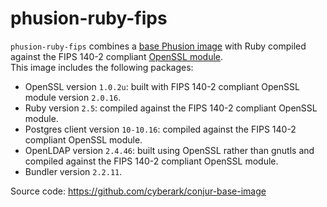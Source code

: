 # phusion-ruby-fips
 `phusion-ruby-fips` combines a [base Phusion image](https://hub.docker.com/r/phusion/baseimage) 
 with Ruby compiled against the FIPS 140-2 compliant [OpenSSL module](https://www.openssl.org/docs/fips.html).  
This image includes the following packages:

* OpenSSL version `1.0.2u`: built with  FIPS 140-2 compliant OpenSSL module version `2.0.16`.
* Ruby version `2.5`: compiled against the FIPS 140-2 compliant OpenSSL module.
* Postgres client version `10-10.16`: compiled against the FIPS 140-2 compliant OpenSSL module.
* OpenLDAP version `2.4.46`: built using OpenSSL rather than gnutls and compiled against the FIPS 140-2 compliant OpenSSL module. 
* Bundler version `2.2.11`.
 
Source code: https://github.com/cyberark/conjur-base-image
